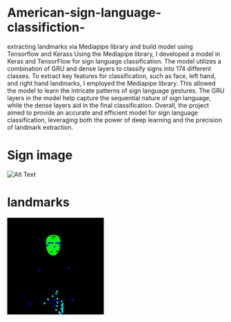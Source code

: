 # American-sign-language-classifiction-
extracting landmarks via Mediapipe library and build model using Tensorflow and Kerass 
Using the Mediapipe library, I developed a model in Keras and TensorFlow for sign language classification. The model utilizes a combination of GRU and dense layers to classify signs into 174 different classes. To extract key features for classification, such as face, left hand, and right hand landmarks, I employed the Mediapipe library. This allowed the model to learn the intricate patterns of sign language gestures. The GRU layers in the model help capture the sequential nature of sign language, while the dense layers aid in the final classification. Overall, the project aimed to provide an accurate and efficient model for sign language classification, leveraging both the power of deep learning and the precision of landmark extraction.
# Sign image 
 ![Alt Text](https://github.com/mohammedFnesh/American-sign-language-classifiction-/blob/main/sgin.png)

# landmarks
 ![Alt Text](https://github.com/mohammedFnesh/American-sign-language-classifiction-/blob/main/landmarks.png)
